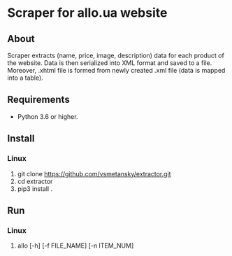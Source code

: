 # Scraper for allo.ua website


## About
Scraper extracts (name, price, image, description) data for each
product of the website. Data is then serialized into XML format and
saved to a file. Moreover, .xhtml file is formed from newly
created .xml file (data is mapped into a table). 


## Requirements
* Python 3.6 or higher.


## Install
### Linux
1. git clone https://github.com/vsmetansky/extractor.git
1. cd extractor
2. pip3 install .


## Run
### Linux
1. allo [-h] [-f FILE_NAME] [-n ITEM_NUM] 
